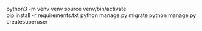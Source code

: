 python3 -m venv venv 
source venv/bin/activate                                                                             
pip install -r requirements.txt
python manage.py migrate
python manage.py createsuperuser

